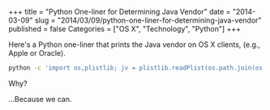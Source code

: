 +++
title = "Python One-liner for Determining Java Vendor"
date = "2014-03-09"
slug = "2014/03/09/python-one-liner-for-determining-java-vendor"
published = false
Categories = ["OS X", "Technology", "Python"]
+++

Here's a Python one-liner that prints the Java vendor on OS X clients, (e.g., Apple or Oracle).

``` bash
python -c 'import os,plistlib; jv = plistlib.readPlist(os.path.join(os.path.realpath("/Library/Internet Plug-Ins/JavaAppletPlugin.plugin"), "Contents/Info.plist"))["CFBundleIdentifier"].split(".")[1]; print jv.capitalize()'
```

Why?

...Because we can.

